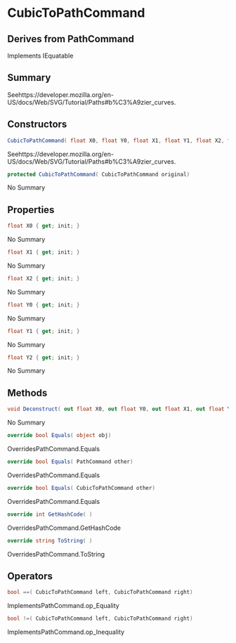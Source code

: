 # CubicToPathCommand

## Derives from PathCommand
Implements IEquatable<CubicToPathCommand>

## Summary

Seehttps://developer.mozilla.org/en-US/docs/Web/SVG/Tutorial/Paths#b%C3%A9zier_curves.
## Constructors

```c#
CubicToPathCommand( float X0, float Y0, float X1, float Y1, float X2, float Y2) 
```
Seehttps://developer.mozilla.org/en-US/docs/Web/SVG/Tutorial/Paths#b%C3%A9zier_curves.
```c#
protected CubicToPathCommand( CubicToPathCommand original) 
```
No Summary
## Properties

```c#
float X0 { get; init; } 
```
No Summary
```c#
float X1 { get; init; } 
```
No Summary
```c#
float X2 { get; init; } 
```
No Summary
```c#
float Y0 { get; init; } 
```
No Summary
```c#
float Y1 { get; init; } 
```
No Summary
```c#
float Y2 { get; init; } 
```
No Summary
## Methods

```c#
void Deconstruct( out float X0, out float Y0, out float X1, out float Y1, out float X2, out float Y2) 
```
No Summary
```c#
override bool Equals( object obj) 
```
OverridesPathCommand.Equals
```c#
override bool Equals( PathCommand other) 
```
OverridesPathCommand.Equals
```c#
override bool Equals( CubicToPathCommand other) 
```
OverridesPathCommand.Equals
```c#
override int GetHashCode( ) 
```
OverridesPathCommand.GetHashCode
```c#
override string ToString( ) 
```
OverridesPathCommand.ToString
## Operators

```c#
bool ==( CubicToPathCommand left, CubicToPathCommand right) 
```
ImplementsPathCommand.op_Equality
```c#
bool !=( CubicToPathCommand left, CubicToPathCommand right) 
```
ImplementsPathCommand.op_Inequality
